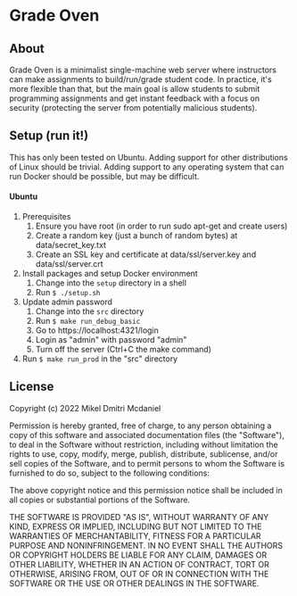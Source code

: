 # Grade Oven
## About
Grade Oven is a minimalist single-machine web server where instructors can make assignments to build/run/grade student code.  In practice, it's more flexible than that, but the main goal is allow students to submit programming assignments and get instant feedback with a focus on security (protecting the server from potentially malicious students).

## Setup (run it!)
This has only been tested on Ubuntu.  Adding support for other distributions of Linux should be trivial.  Adding support to any operating system that can run Docker should be possible, but may be difficult.

#### Ubuntu
1. Prerequisites
    1. Ensure you have root (in order to run sudo apt-get and create users)
    1. Create a random key (just a bunch of random bytes) at data/secret_key.txt
    1. Create an SSL key and certificate at data/ssl/server.key and data/ssl/server.crt
1. Install packages and setup Docker environment
    1. Change into the `setup` directory in a shell
    1. Run `$ ./setup.sh`
1. Update admin password
    1. Change into the `src` directory
    1. Run `$ make run_debug_basic`
    1. Go to https://localhost:4321/login
    1. Login as "admin" with password "admin"
    1. Turn off the server (Ctrl+C the make command)
1. Run `$ make run_prod` in the "src" directory

## License
Copyright (c) 2022 Mikel Dmitri Mcdaniel

Permission is hereby granted, free of charge, to any person obtaining a copy of this software and associated documentation files (the "Software"), to deal in the Software without restriction, including without limitation the rights to use, copy, modify, merge, publish, distribute, sublicense, and/or sell copies of the Software, and to permit persons to whom the Software is furnished to do so, subject to the following conditions:

The above copyright notice and this permission notice shall be included in all copies or substantial portions of the Software.

THE SOFTWARE IS PROVIDED "AS IS", WITHOUT WARRANTY OF ANY KIND, EXPRESS OR IMPLIED, INCLUDING BUT NOT LIMITED TO THE WARRANTIES OF MERCHANTABILITY, FITNESS FOR A PARTICULAR PURPOSE AND NONINFRINGEMENT. IN NO EVENT SHALL THE AUTHORS OR COPYRIGHT HOLDERS BE LIABLE FOR ANY CLAIM, DAMAGES OR OTHER LIABILITY, WHETHER IN AN ACTION OF CONTRACT, TORT OR OTHERWISE, ARISING FROM, OUT OF OR IN CONNECTION WITH THE SOFTWARE OR THE USE OR OTHER DEALINGS IN THE SOFTWARE.
